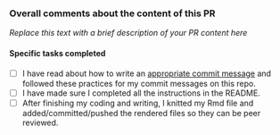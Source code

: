 ### Overall comments about the content of this PR

*Replace this text with a brief description of your PR content here*

#### Specific tasks completed

- [ ] I have read about how to write an [appropriate commit message](https://chris.beams.io/posts/git-commit/) and followed these practices for my commit messages on this repo.
- [ ] I have made sure I completed all the instructions in the README.
- [ ] After finishing my coding and writing, I knitted my Rmd file and added/committed/pushed the rendered files so they can be peer reviewed.
